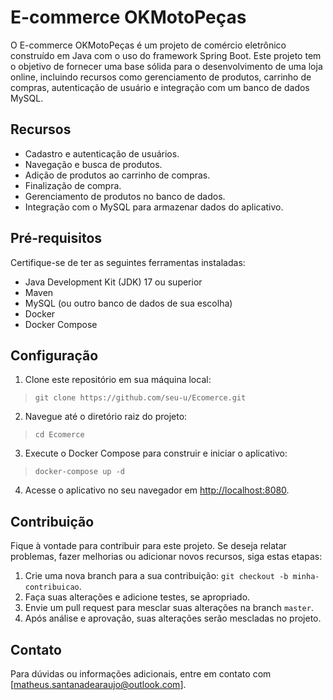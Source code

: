 # E-commerce OKMotoPeças

O E-commerce OKMotoPeças é um projeto de comércio eletrônico construído em Java com o uso do framework Spring Boot. Este projeto tem o objetivo de fornecer uma base sólida para o desenvolvimento de uma loja online, incluindo recursos como gerenciamento de produtos, carrinho de compras, autenticação de usuário e integração com um banco de dados MySQL.

## Recursos

- Cadastro e autenticação de usuários.
- Navegação e busca de produtos.
- Adição de produtos ao carrinho de compras.
- Finalização de compra.
- Gerenciamento de produtos no banco de dados.
- Integração com o MySQL para armazenar dados do aplicativo.

## Pré-requisitos

Certifique-se de ter as seguintes ferramentas instaladas:

- Java Development Kit (JDK) 17 ou superior
- Maven
- MySQL (ou outro banco de dados de sua escolha)
- Docker
- Docker Compose

## Configuração

1. Clone este repositório em sua máquina local:

> `git clone https://github.com/seu-u/Ecomerce.git`

2. Navegue até o diretório raiz do projeto:

> `cd Ecomerce`

3. Execute o Docker Compose para construir e iniciar o aplicativo:

> `docker-compose up -d`

4. Acesse o aplicativo no seu navegador em [http://localhost:8080](http://localhost:8080).

## Contribuição

Fique à vontade para contribuir para este projeto. Se deseja relatar problemas, fazer melhorias ou adicionar novos recursos, siga estas etapas:

1. Crie uma nova branch para a sua contribuição: `git checkout -b minha-contribuicao`.
2. Faça suas alterações e adicione testes, se apropriado.
3. Envie um pull request para mesclar suas alterações na branch `master`.
4. Após análise e aprovação, suas alterações serão mescladas no projeto.

## Contato

Para dúvidas ou informações adicionais, entre em contato com [matheus.santanadearaujo@outlook.com].

